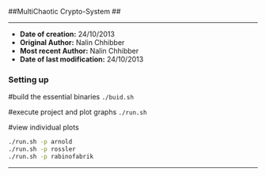 ##MultiChaotic Crypto-System ##

----------------------------------------
* **Date of creation:** 24/10/2013
* **Original Author:**  Nalin Chhibber
* **Most recent Author:** Nalin Chhibber
* **Date of last modification:** 24/10/2013

### Setting up ###
#build the essential binaries
`./buid.sh`

#execute project and plot graphs
`./run.sh`

#view individual plots
```bash
./run.sh -p arnold
./run.sh -p rossler
./run.sh -p rabinofabrik
```

----------------------------------------
